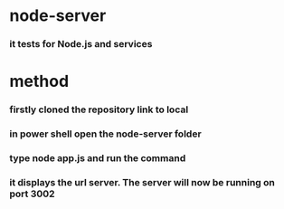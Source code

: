 # node-server
### it tests for Node.js and services

# method
### firstly cloned the repository link to local 
### in power shell open the node-server folder
### type node app.js and run the command
### it displays the url server. The server will now be running on port 3002


